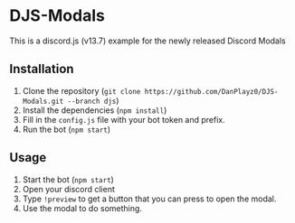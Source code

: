 # DJS-Modals

This is a discord.js (v13.7) example for the newly released Discord Modals

## Installation

1. Clone the repository (`git clone https://github.com/DanPlayz0/DJS-Modals.git --branch djs`)
2. Install the dependencies (`npm install`)
3. Fill in the `config.js` file with your bot token and prefix.
4. Run the bot (`npm start`)

## Usage

1. Start the bot (`npm start`)
2. Open your discord client
3. Type `!preview` to get a button that you can press to open the modal.
4. Use the modal to do something.
